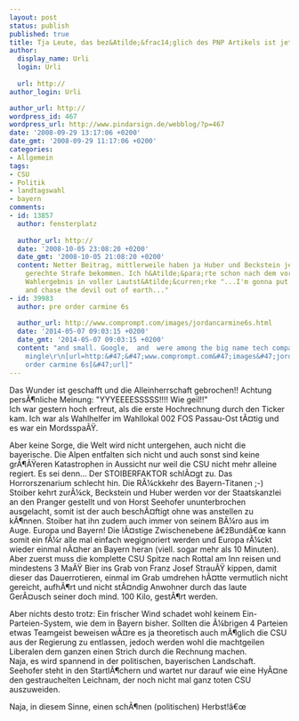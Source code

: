 ```yaml
---
layout: post
status: publish
published: true
title: Tja Leute, das bez&Atilde;&frac14;glich des PNP Artikels ist jetzt wohl Makulatur.
author:
  display_name: Urli
  login: Urli
  
  url: http://
author_login: Urli

author_url: http://
wordpress_id: 467
wordpress_url: http://www.pindarsign.de/webblog/?p=467
date: '2008-09-29 13:17:06 +0200'
date_gmt: '2008-09-29 11:17:06 +0200'
categories:
- Allgemein
tags:
- CSU
- Politik
- landtagswahl
- bayern
comments:
- id: 13857
  author: fensterplatz
  
  author_url: http://
  date: '2008-10-05 23:08:20 +0200'
  date_gmt: '2008-10-05 21:08:20 +0200'
  content: Netter Beitrag, mittlerweile haben ja Huber und Beckstein jeweils ihre
    gerechte Strafe bekommen. Ich h&Atilde;&para;rte schon nach dem vorl&Atilde;&curren;ufigen
    Wahlergebnis in voller Lautst&Atilde;&curren;rke "...I'm gonna put on a iron shirt,
    and chase the devil out of earth..."
- id: 39983
  author: pre order carmine 6s
  
  author_url: http://www.comprompt.com/images/jordancarmine6s.html
  date: '2014-05-07 09:03:15 +0200'
  date_gmt: '2014-05-07 09:03:15 +0200'
  content: "and small. Google,  and  were among the big name tech companies here to
    mingle\r\n[url=http:&#47;&#47;www.comprompt.com&#47;images&#47;jordancarmine6s.html]pre
    order carmine 6s[&#47;url]"
---
```

<p>Das Wunder ist geschafft und die Alleinherrschaft gebrochen!! Achtung pers&Atilde;&para;nliche Meinung: "YYYEEEESSSSS!!!! Wie geil!!"<br />
Ich war gestern hoch erfreut, als die erste Hochrechnung durch den Ticker kam. Ich war als Wahlhelfer im Wahllokal 002 FOS Passau-Ost t&Atilde;&curren;tig und es war ein Mordsspa&Atilde;&Yuml;.</p>
<p>Aber keine Sorge, die Welt wird nicht untergehen, auch nicht die bayerische. Die Alpen entfalten sich nicht und auch sonst sind keine gr&Atilde;&para;&Atilde;&Yuml;eren Katastrophen in Aussicht nur weil die CSU nicht mehr alleine regiert. Es sei denn... Der STOIBERFAKTOR schl&Atilde;&curren;gt zu. Das Horrorszenarium schlecht hin. Die R&Atilde;&frac14;ckkehr des Bayern-Titanen ;-) Stoiber kehrt zur&Atilde;&frac14;ck, Beckstein und Huber werden vor der Staatskanzlei an den Pranger gestellt und von Horst Seehofer ununterbrochen ausgelacht, somit ist der auch besch&Atilde;&curren;ftigt ohne was anstellen zu k&Atilde;&para;nnen. Stoiber hat ihn zudem auch immer von seinem B&Atilde;&frac14;ro aus im Auge. Europa und Bayern! Die l&Atilde;&curren;stige Zwischenebene &acirc;&euro;žBund&acirc;&euro;&oelig; kann somit ein f&Atilde;&frac14;r alle mal einfach wegignoriert werden und Europa r&Atilde;&frac14;ckt wieder einmal n&Atilde;&curren;her an Bayern heran (viell. sogar mehr als 10 Minuten).<br />
Aber zuerst muss die komplette CSU Spitze nach Rottal am Inn reisen und mindestens 3 Ma&Atilde;&Yuml; Bier ins Grab von Franz Josef Strau&Atilde;&Yuml; kippen, damit dieser das Dauerrotieren, einmal im Grab umdrehen h&Atilde;&curren;tte vermutlich nicht gereicht, aufh&Atilde;&para;rt und nicht st&Atilde;&curren;ndig Anwohner durch das laute Ger&Atilde;&curren;usch seiner doch mind. 100 Kilo, gest&Atilde;&para;rt werden.</p>
<p>Aber nichts desto trotz: Ein frischer Wind schadet wohl keinem Ein-Parteien-System, wie dem in Bayern bisher. Sollten die &Atilde;&frac14;brigen 4 Parteien etwas Teamgeist beweisen w&Atilde;&curren;re es ja theoretisch auch m&Atilde;&para;glich die CSU aus der Regierung zu entlassen, jedoch werden wohl die machtgeilen Liberalen dem ganzen einen Strich durch die Rechnung machen.<br />
Naja, es wird spannend in der politischen, bayerischen Landschaft. Seehofer steht in den Startl&Atilde;&para;chern und wartet nur darauf wie eine Hy&Atilde;&curren;ne den gestrauchelten Leichnam, der noch nicht mal ganz toten CSU auszuweiden.</p>
<p>Naja, in diesem Sinne, einen sch&Atilde;&para;nen (politischen) Herbst!&acirc;&euro;&oelig;</p>
